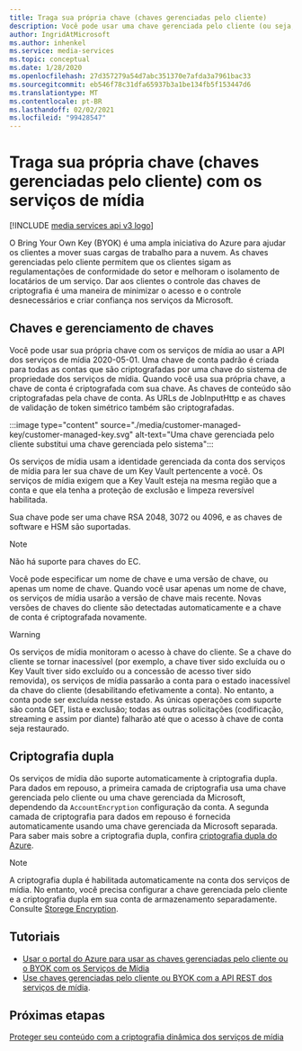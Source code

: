 ```yaml
---
title: Traga sua própria chave (chaves gerenciadas pelo cliente)
description: Você pode usar uma chave gerenciada pelo cliente (ou seja, traga sua própria chave) com os serviços de mídia.
author: IngridAtMicrosoft
ms.author: inhenkel
ms.service: media-services
ms.topic: conceptual
ms.date: 1/28/2020
ms.openlocfilehash: 27d357279a54d7abc351370e7afda3a7961bac33
ms.sourcegitcommit: eb546f78c31dfa65937b3a1be134fb5f153447d6
ms.translationtype: MT
ms.contentlocale: pt-BR
ms.lasthandoff: 02/02/2021
ms.locfileid: "99428547"
---
```

# <a name="bring-your-own-key-customer-managed-keys-with-media-services"></a>Traga sua própria chave (chaves gerenciadas pelo cliente) com os serviços de mídia

[!INCLUDE [media services api v3 logo](./includes/v3-hr.md)]

O Bring Your Own Key (BYOK) é uma ampla iniciativa do Azure para ajudar os clientes a mover suas cargas de trabalho para a nuvem. As chaves gerenciadas pelo cliente permitem que os clientes sigam as regulamentações de conformidade do setor e melhoram o isolamento de locatários de um serviço. Dar aos clientes o controle das chaves de criptografia é uma maneira de minimizar o acesso e o controle desnecessários e criar confiança nos serviços da Microsoft.

## <a name="keys-and-key-management"></a>Chaves e gerenciamento de chaves

Você pode usar sua própria chave com os serviços de mídia ao usar a API dos serviços de mídia 2020-05-01. Uma chave de conta padrão é criada para todas as contas que são criptografadas por uma chave do sistema de propriedade dos serviços de mídia. Quando você usa sua própria chave, a chave de conta é criptografada com sua chave. As chaves de conteúdo são criptografadas pela chave de conta. As URLs de JobInputHttp e as chaves de validação de token simétrico também são criptografadas.

:::image type="content" source="./media/customer-managed-key/customer-managed-key.svg" alt-text="Uma chave gerenciada pelo cliente substitui uma chave gerenciada pelo sistema":::

Os serviços de mídia usam a identidade gerenciada da conta dos serviços de mídia para ler sua chave de um Key Vault pertencente a você. Os serviços de mídia exigem que a Key Vault esteja na mesma região que a conta e que ela tenha a proteção de exclusão e limpeza reversível habilitada.

Sua chave pode ser uma chave RSA 2048, 3072 ou 4096, e as chaves de software e HSM são suportadas.

> [!NOTE]
> Não há suporte para chaves do EC.

Você pode especificar um nome de chave e uma versão de chave, ou apenas um nome de chave. Quando você usar apenas um nome de chave, os serviços de mídia usarão a versão de chave mais recente. Novas versões de chaves do cliente são detectadas automaticamente e a chave de conta é criptografada novamente.

> [!WARNING]
> Os serviços de mídia monitoram o acesso à chave do cliente. Se a chave do cliente se tornar inacessível (por exemplo, a chave tiver sido excluída ou o Key Vault tiver sido excluído ou a concessão de acesso tiver sido removida), os serviços de mídia passarão a conta para o estado inacessível da chave do cliente (desabilitando efetivamente a conta). No entanto, a conta pode ser excluída nesse estado. As únicas operações com suporte são conta GET, lista e exclusão; todas as outras solicitações (codificação, streaming e assim por diante) falharão até que o acesso à chave de conta seja restaurado.

## <a name="double-encryption"></a>Criptografia dupla

Os serviços de mídia dão suporte automaticamente à criptografia dupla. Para dados em repouso, a primeira camada de criptografia usa uma chave gerenciada pelo cliente ou uma chave gerenciada da Microsoft, dependendo da `AccountEncryption` configuração da conta.  A segunda camada de criptografia para dados em repouso é fornecida automaticamente usando uma chave gerenciada da Microsoft separada. Para saber mais sobre a criptografia dupla, confira [criptografia dupla do Azure](../../security/fundamentals/double-encryption.md).

> [!NOTE]
> A criptografia dupla é habilitada automaticamente na conta dos serviços de mídia. No entanto, você precisa configurar a chave gerenciada pelo cliente e a criptografia dupla em sua conta de armazenamento separadamente. Consulte [Storege Encryption](https://docs.microsoft.com/azure/storage/common/storage-service-encryption).

## <a name="tutorials"></a>Tutoriais

- [Usar o portal do Azure para usar as chaves gerenciadas pelo cliente ou o BYOK com os Serviços de Mídia](tutorial-byok-portal.md)
- [Use chaves gerenciadas pelo cliente ou BYOK com a API REST dos serviços de mídia](tutorial-byok-postman.md).

## <a name="next-steps"></a>Próximas etapas

[Proteger seu conteúdo com a criptografia dinâmica dos serviços de mídia](content-protection-overview.md)
